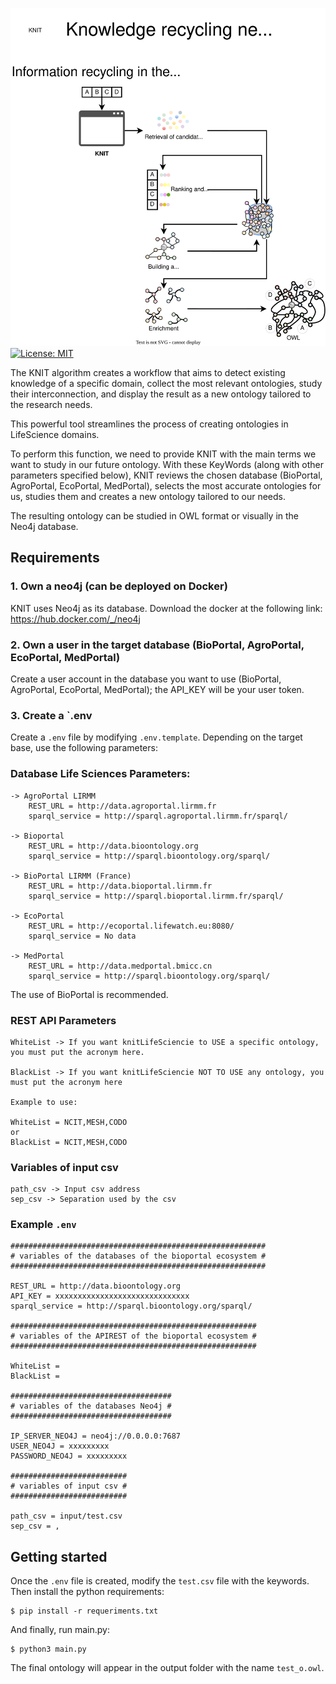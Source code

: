 
![KNITBIO](docs/source/knitbio.svg)
[![License: MIT](https://img.shields.io/badge/License-MIT-yellow.svg)](LICENSE)

The KNIT algorithm creates a workflow that aims to detect existing knowledge of a specific domain, collect the most relevant ontologies, study their interconnection, and display the result as a new ontology tailored to the research needs.

This powerful tool streamlines the process of creating ontologies in LifeScience domains.

To perform this function, we need to provide KNIT with the main terms we want to study in our future ontology. With these KeyWords (along with other parameters specified below), KNIT reviews the chosen database (BioPortal, AgroPortal, EcoPortal, MedPortal), selects the most accurate ontologies for us, studies them and creates a new ontology tailored to our needs.

The resulting ontology can be studied in OWL format or visually in the Neo4j database.

## Requirements


### 1. Own a neo4j (can be deployed on Docker)
KNIT uses Neo4j as its database. Download the docker at the following link: https://hub.docker.com/_/neo4j

### 2. Own a user in the target database (BioPortal, AgroPortal, EcoPortal, MedPortal)
Create a user account in the database you want to use (BioPortal, AgroPortal, EcoPortal, MedPortal); the API_KEY will be your user token.

### 3. Create a `.env
Create a `.env` file by modifying `.env.template`. Depending on the target base, use the following parameters:

### Database Life Sciences Parameters:
```
-> AgroPortal LIRMM
	REST_URL = http://data.agroportal.lirmm.fr
	sparql_service = http://sparql.agroportal.lirmm.fr/sparql/

-> Bioportal
	REST_URL = http://data.bioontology.org
	sparql_service = http://sparql.bioontology.org/sparql/

-> BioPortal LIRMM (France)
	REST_URL = http://data.bioportal.lirmm.fr
	sparql_service = http://sparql.bioportal.lirmm.fr/sparql/  

-> EcoPortal
	REST_URL = http://ecoportal.lifewatch.eu:8080/
	sparql_service = No data

-> MedPortal
	REST_URL = http://data.medportal.bmicc.cn
	sparql_service = http://sparql.bioontology.org/sparql/
```
The use of BioPortal is recommended.

### REST API Parameters
```
WhiteList -> If you want knitLifeSciencie to USE a specific ontology, you must put the acronym here.

BlackList -> If you want knitLifeSciencie NOT TO USE any ontology, you must put the acronym here

Example to use:

WhiteList = NCIT,MESH,CODO
or
BlackList = NCIT,MESH,CODO
```
### Variables of input csv
```
path_csv -> Input csv address
sep_csv -> Separation used by the csv
```
### Example `.env`
```
#########################################################
# variables of the databases of the bioportal ecosystem #
#########################################################

REST_URL = http://data.bioontology.org
API_KEY = xxxxxxxxxxxxxxxxxxxxxxxxxxxxxx
sparql_service = http://sparql.bioontology.org/sparql/

#######################################################
# variables of the APIREST of the bioportal ecosystem #
#######################################################

WhiteList =
BlackList =

####################################
# variables of the databases Neo4j #
####################################

IP_SERVER_NEO4J = neo4j://0.0.0.0:7687
USER_NEO4J = xxxxxxxxx
PASSWORD_NEO4J = xxxxxxxxx

##########################
# variables of input csv #
##########################

path_csv = input/test.csv
sep_csv = ,
```

## Getting started
Once the `.env` file is created, modify the `test.csv` file with the keywords. Then install the python requirements:
```
$ pip install -r requeriments.txt
```
And finally, run main.py:
```
$ python3 main.py
```
The final ontology will appear in the output folder with the name `test_o.owl`.
